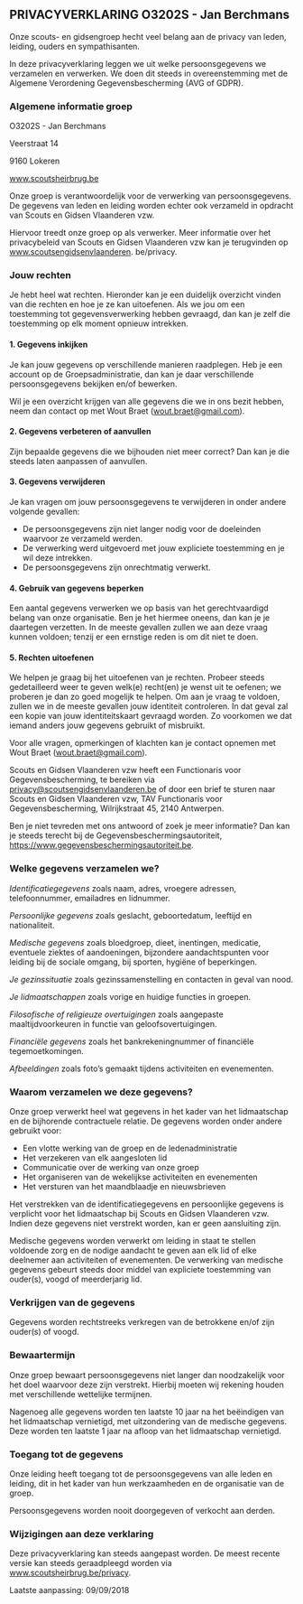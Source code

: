 ## PRIVACYVERKLARING O3202S - Jan Berchmans
Onze scouts- en gidsengroep hecht veel belang aan de privacy van leden, leiding, ouders en sympathisanten.

In deze privacyverklaring leggen we uit welke persoonsgegevens we verzamelen en verwerken. We doen dit steeds in overeenstemming met de Algemene Verordening Gegevensbescherming (AVG of GDPR).


### Algemene informatie groep
O3202S - Jan Berchmans

Veerstraat 14

9160 Lokeren

www.scoutsheirbrug.be

Onze groep is verantwoordelijk voor de verwerking van persoonsgegevens. De gegevens van leden en leiding worden echter ook verzameld in opdracht van Scouts en Gidsen Vlaanderen vzw.

Hiervoor treedt onze groep op als verwerker. Meer informatie over het privacybeleid van Scouts en Gidsen Vlaanderen vzw kan je terugvinden op www.scoutsengidsenvlaanderen. be/privacy.


### Jouw rechten
Je hebt heel wat rechten. Hieronder kan je een duidelijk overzicht vinden van die rechten en hoe je ze kan uitoefenen. Als we jou om een toestemming tot gegevensverwerking hebben gevraagd, dan kan je zelf die toestemming op elk moment opnieuw intrekken. 

#### 1. Gegevens inkijken
Je kan jouw gegevens op verschillende manieren raadplegen. Heb je een account op de Groepsadministratie, dan kan je daar verschillende persoonsgegevens bekijken en/of bewerken.

Wil je een overzicht krijgen van alle gegevens die we in ons bezit hebben, neem dan contact op met Wout Braet (wout.braet@gmail.com).

#### 2. Gegevens verbeteren of aanvullen
Zijn bepaalde gegevens die we bijhouden niet meer correct? Dan kan je die steeds laten aanpassen of aanvullen.

#### 3. Gegevens verwijderen
Je kan vragen om jouw persoonsgegevens te verwijderen in onder andere volgende gevallen:

- De persoonsgegevens zijn niet langer nodig voor de doeleinden waarvoor ze verzameld werden.
- De verwerking werd uitgevoerd met jouw expliciete toestemming en je wil deze intrekken.
- De persoonsgegevens zijn onrechtmatig verwerkt.

#### 4. Gebruik van gegevens beperken
Een aantal gegevens verwerken we op basis van het gerechtvaardigd belang van onze organisatie. Ben je het hiermee oneens, dan kan je je daartegen verzetten. In de meeste gevallen zullen we aan deze vraag kunnen voldoen; tenzij er een ernstige reden is om dit niet te doen.

#### 5. Rechten uitoefenen
We helpen je graag bij het uitoefenen van je rechten. Probeer steeds gedetailleerd weer te geven welk(e) recht(en) je wenst uit te oefenen; we proberen je dan zo goed mogelijk te helpen. Om aan je vraag te voldoen, zullen we in de meeste gevallen jouw identiteit controleren. In dat geval zal een kopie van jouw identiteitskaart gevraagd worden. Zo voorkomen we dat iemand anders jouw gegevens gebruikt of misbruikt.

Voor alle vragen, opmerkingen of klachten kan je contact opnemen met Wout Braet (wout.braet@gmail.com).

Scouts en Gidsen Vlaanderen vzw heeft een Functionaris voor Gegevensbescherming, te bereiken via privacy@scoutsengidsenvlaanderen.be of door een brief te sturen naar Scouts en Gidsen Vlaanderen vzw, TAV Functionaris voor Gegevensbescherming, Wilrijkstraat 45, 2140 Antwerpen.

Ben je niet tevreden met ons antwoord of zoek je meer informatie? Dan kan je steeds terecht bij de Gegevensbeschermingsautoriteit, https://www.gegevensbeschermingsautoriteit.be.


### Welke gegevens verzamelen we?
*Identificatiegegevens* zoals naam, adres, vroegere adressen, telefoonnummer, emailadres en lidnummer.

*Persoonlijke gegevens* zoals geslacht, geboortedatum, leeftijd en nationaliteit.

*Medische gegevens* zoals bloedgroep, dieet, inentingen, medicatie, eventuele ziektes of aandoeningen, bijzondere aandachtspunten voor leiding bij de sociale omgang, bij sporten, hygiëne of beperkingen.

*Je gezinssituatie* zoals gezinssamenstelling en contacten in geval van nood.

*Je lidmaatschappen* zoals vorige en huidige functies in groepen.

*Filosofische of religieuze overtuigingen* zoals aangepaste maaltijdvoorkeuren in functie van geloofsovertuigingen. 

*Financiële gegevens* zoals het bankrekeningnummer of financiële tegemoetkomingen.

*Afbeeldingen* zoals foto’s gemaakt tijdens activiteiten en evenementen.


### Waarom verzamelen we deze gegevens?
Onze groep verwerkt heel wat gegevens in het kader van het lidmaatschap en de bijhorende contractuele relatie. De gegevens worden onder andere gebruikt voor:

- Een vlotte werking van de groep en de ledenadministratie
- Het verzekeren van elk aangesloten lid
- Communicatie over de werking van onze groep
- Het organiseren van de wekelijkse activiteiten en evenementen
- Het versturen van het maandblaadje en nieuwsbrieven

Het verstrekken van de identificatiegegevens en persoonlijke gegevens is verplicht voor het lidmaatschap bij Scouts en Gidsen Vlaanderen vzw. Indien deze gegevens niet verstrekt worden, kan er geen aansluiting zijn. 

Medische gegevens worden verwerkt om leiding in staat te stellen voldoende zorg en de nodige aandacht te geven aan elk lid of elke deelnemer aan activiteiten of evenementen. De verwerking van medische gegevens gebeurt steeds door middel van expliciete toestemming van ouder(s), voogd of meerderjarig lid. 


### Verkrijgen van de gegevens
Gegevens worden rechtstreeks verkregen van de betrokkene en/of zijn ouder(s) of voogd.


### Bewaartermijn
Onze groep bewaart persoonsgegevens niet langer dan noodzakelijk voor het doel waarvoor deze zijn verstrekt. Hierbij moeten wij rekening houden met verschillende wettelijke termijnen.

Nagenoeg alle gegevens worden ten laatste 10 jaar na het beëindigen van het lidmaatschap vernietigd, met uitzondering van de medische gegevens. Deze worden ten laatste 1 jaar na afloop van het lidmaatschap vernietigd.


### Toegang tot de gegevens
Onze leiding heeft toegang tot de persoonsgegevens van alle leden en leiding, dit in het kader van hun werkzaamheden en de organisatie van de groep.

Persoonsgegevens worden nooit doorgegeven of verkocht aan derden.


### Wijzigingen aan deze verklaring
Deze privacyverklaring kan steeds aangepast worden. De meest recente versie kan steeds geraadpleegd worden via www.scoutsheirbrug.be/privacy.

Laatste aanpassing: 09/09/2018
